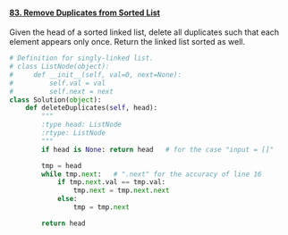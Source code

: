 

#### [83. Remove Duplicates from Sorted List](https://leetcode-cn.com/problems/remove-duplicates-from-sorted-list/)

Given the head of a sorted linked list, delete all duplicates such that each element appears only once. Return the linked list sorted as well.

```python
# Definition for singly-linked list.
# class ListNode(object):
#     def __init__(self, val=0, next=None):
#         self.val = val
#         self.next = next
class Solution(object):
    def deleteDuplicates(self, head):
        """
        :type head: ListNode
        :rtype: ListNode
        """
        if head is None: return head   # for the case "input = []"

        tmp = head
        while tmp.next:   # ".next" for the accuracy of line 16
            if tmp.next.val == tmp.val:
                tmp.next = tmp.next.next
            else:
                tmp = tmp.next

        return head

```

